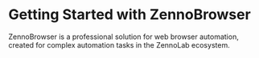 # Getting Started with ZennoBrowser

ZennoBrowser is a professional solution for web browser automation, created for complex automation tasks in the ZennoLab ecosystem.

